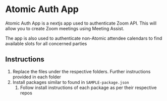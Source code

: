 # Atomic Auth App

Atomic Auth App is a nextjs app used to authenticate Zoom API. This will allow you to create Zoom meetings using Meeting Assist. 

The app is also used to authenticate non-Atomic attendee calendars to find available slots for all concerned parties

## Instructions

1. Replace the files under the respective folders. Further instructions provided in each folder
2. Install packages similar to found in `SAMPLE-package.json`
   1. Follow install instructions of each package as per their respective repos
